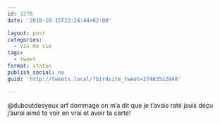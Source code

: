 ```yaml
---
id: 1276
date: '2010-10-15T22:24:44+02:00'

layout: post
categories:
  - Vis ma vie
tags:
  - tweet
format: status
publish_social: no
guid: 'http://tweets.local/?birdsite_tweet=27483512048'

---
```


@duboutdesyeux arf dommage on m’a dit que je t’avais raté jsuis déçu j’aurai aimé te voir en vrai et avoir ta carte!